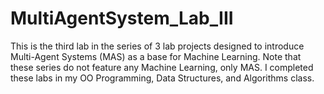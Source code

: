 # MultiAgentSystem_Lab_III
This is the third lab in the series of 3 lab projects designed to introduce Multi-Agent Systems (MAS) as a base for Machine Learning. Note that these series do not feature any Machine Learning, only MAS. I completed these labs in my OO Programming, Data Structures, and Algorithms class.
